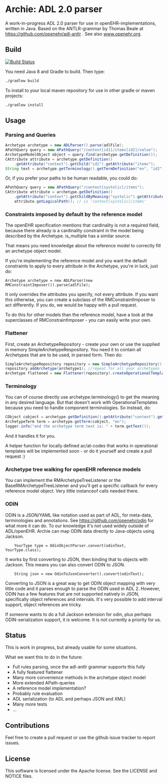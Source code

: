 # Archie: ADL 2.0 parser    

A work-in-progress ADL 2.0 parser for use in openEHR-implementations, written in Java. Based on the ANTLR-grammar by Thomas Beale at https://github.com/openehr/adl-antlr . See also www.openehr.org.

## Build

[![Build Status](https://travis-ci.org/nedap/archie.svg?branch=master)](https://travis-ci.org/nedap/archie)

You need Java 8 and Gradle to build. Then type:

```sh
./gradlew build
```

To install to your local maven repository for use in other gradle or maven projects:

```sh
./gradlew install
```

## Usage

### Parsing and Queries

```java
Archetype archetype = new ADLParser().parse(adlFile);
APathQuery query = new APathQuery("/context[id1]/items[id2]/value");
ArchetypeModelObject object = query.find(archetype.getDefinition());
CAttribute attribute = archetype.getDefinition()
    .getAttribute("context").getChild("id1").getAttribute("items");
String text = archetype.getTerminology().getTermDefinition("en", "id2").getText();
```

Or, if you prefer your paths to be human readable, you could do:
```java
APathQuery query = new APathQuery("/context[systolic]/items");
CAttribute attribute = archetype.getDefinition()
    .getAttribute("context").getChildByMeaning("systolic").getAttribute("items");
    attribute.getLogicalPath(); // is 'context[systolic]/items'
```

### Constraints imposed by default by the reference model

The openEHR specification mentions that cardinality is not a required field, because there already is a cardinality constraint in the model being described by the Archetype. is_multiple has a similar source.

That means you need knowledge about the reference model to correctly fill an archetype object model.

If you're implementing the reference model and you want the default constraints to apply to every attribute in the Archetype, you're in luck, just do:

```
Archetype archetype = new ADLParser(new RMConstraintImposer()).parse(adlFile);
```
It only overrides the attributes you specify, not every attribute. If you want this otherwise, you can create a subclass of the RMConstraintImposer to act differently. If you do, we would be happy with a pull request.

To do this for other models than the reference model, have a look at the superclasses of RMConstraintImposer - you can easily write your own.


### Flattener

First, create an ArchetypeRepository - create your own or use the supplied in memory SimpleArchetypeRespository. You need it to contain all Archetypes that are to be used, in parsed form. Then do:

```java
SimpleArchetypeRepository repository = new SimpleArchetypeRepository();
repository.addArchetype(archetype1); //repeat for all your archetypes
Archetype flattened = new Flattener(repository).createOperationalTemplate(true).flatten(archetype);
```

### Terminology

You can of course directly use archetype.terminology() to get the meaning in any desired language. But that doesn't work with OperationalTemplates because you need to handle component terminologies. So instead, do:

```java
CObject cobject = archetype.getDefinition().getAttribute("context").getChild("id1");
ArchetypeTerm term = archetype.getTerm(cobject, "en");
logger.info("and the archetype term text is: " + term.getText());
```

And it handles it for you.

A helper function for locally defined ac/at-codes that works in operational templates will be implemented soon - or do it yourself and create a pull request :)

### Archetype tree walking for openEHR reference models

You can implement the RMArchetypeTreeListener or the BaseRMArchetypeTreeListener and you'll get a specific callback for every reference model object. Very little instanceof calls needed there.

### ODIN

ODIN is a JSON/YAML like notation used as part of ADL, for meta-data, terminologies and annotations. See https://github.com/openehr/odin for what more it can do. To our knowledge it's not used widely outside of ADL/openEHR. Archie can map ODIN data directly to Java-objects using Jackson. 

```
	YourType type = OdinObjectParser.convert(odinText, YourType.class);
```

It works by first converting to JSON, then binding that to objects with Jackson.
This means you can also convert ODIN to JSON. 

```
	String json = new OdinToJsonConverter().convert(odinText);
```

Converting to JSON is a great way to get ODIN object mapping with very little code and it parses enough to parse the ODIN used in ADL 2. However, ODIN has a few features that are not supported natively in JSON, specifically object references and intervals. It's very possible to add interval support, object references are tricky.

If someone wants to do a full Jackson extension for odin, plus perhaps ODIN-serialization support, it is welcome. It is not currently a priority for us.

## Status

This is work in progress, but already usable for some situations. 

What we want this to do in the future:
- Full rules parsing, once the adl-antlr grammar supports this fully
- A fully featured flattener
- Many more convenience methods in the archetype object model
- More extended APath-queries
- A reference model implementation?
- Probably rule evaluation
- ADL serialization (to ADL and perhaps JSON and XML)
- Many more tests
- ...

## Contributions

Feel free to create a pull request or use the github issue tracker to report issues.

## License

This software is licensed under the Apache license. See the LICENSE and NOTICE files.
